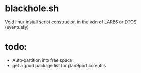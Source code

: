 # blackhole.sh
Void linux install script constructor, in the vein of LARBS or DTOS (eventually)  
# todo:
 - Auto-partition into free space
 - get a good package list for plan9port coreutils
